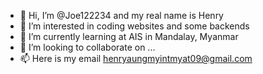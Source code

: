 - 👋 Hi, I’m @Joe122234 and my real name is Henry
- 👀 I’m interested in coding websites and some backends
- 🌱 I’m currently learning at AIS in Mandalay, Myanmar
- 💞️ I’m looking to collaborate on ...
- 📫 Here is my email henryaungmyintmyat09@gmail.com
